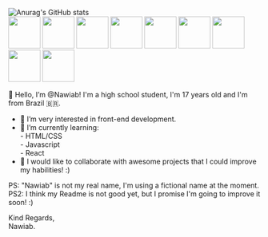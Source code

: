 ![Anurag's GitHub stats](https://github-readme-stats.vercel.app/api?username=Nawiab&show_icons=true&theme=algolia&count_private=true)
<br> <img src="https://cdn.jsdelivr.net/gh/devicons/devicon/icons/html5/html5-original.svg" style="width: 64px; height: 64;" />
<img src="https://cdn.jsdelivr.net/gh/devicons/devicon/icons/css3/css3-original.svg" style="width: 64px; height: 64;" />
<img src="https://cdn.jsdelivr.net/gh/devicons/devicon/icons/figma/figma-original.svg" style="width: 64px; height: 64;" />
<img src="https://cdn.jsdelivr.net/gh/devicons/devicon/icons/github/github-original.svg" style="width: 64px; height: 64;" />
<img src="https://cdn.jsdelivr.net/gh/devicons/devicon/icons/intellij/intellij-original.svg" style="width: 64px; height: 64;" />
<img src="https://cdn.jsdelivr.net/gh/devicons/devicon/icons/javascript/javascript-original.svg" style="width: 64px; height: 64;" />
<img src="https://cdn.jsdelivr.net/gh/devicons/devicon/icons/nodejs/nodejs-original.svg" style="width: 64px; height: 64;" />
<img src="https://cdn.jsdelivr.net/gh/devicons/devicon/icons/react/react-original.svg" style="width: 64px; height: 64;" />
<img src="https://cdn.jsdelivr.net/gh/devicons/devicon/icons/ubuntu/ubuntu-plain.svg" style="width: 64px; height: 64;" />
 
👋 Hello, I’m @Nawiab! I'm a high school student, I'm 17 years old and I'm from Brazil 🇧🇷.

- 👀 I’m very interested in front-end development.
- 🌱 I’m currently learning:<br>
      - HTML/CSS<br>
      - Javascript<br>
      - React<br>
- 💞️ I would like to collaborate with awesome projects that I could improve my habilities! :)

PS: "Nawiab" is not my real name, I'm using a fictional name at the moment. <br>
PS2: I think my Readme is not good yet, but I promise I'm going to improve it soon! :)


Kind Regards,<br>
Nawiab.
<!---
Nawiab/Nawiab is a ✨ special ✨ repository because its `README.md` (this file) appears on your GitHub profile.
You can click the Preview link to take a look at your changes.
--->
